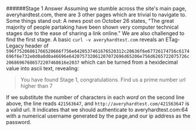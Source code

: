 ######Stage 1 Answer
Assuming we stumble across the site's main page, averyhardtest.com, there are 3 other pages which are trivial to navigate to. Some things stand out: A news post on October 26 states, "The great majority of people partaking have been shown very computer technical stages due to the ease of sharing a link online."
We are also challenged to find the first stage. A basic `curl -v averyhardtest.com`
reveals an ETag-Legacy header of `596f75206861766520666f756e6420537461676520312c20636f6e67726174756c6174696f6e732e0d0a0d0a46696e642075732061207072696d65206e756d6265722075726c20686967686572207468616e2037` which can be turned from a hexidecimal value into ascii text, revealing:
> You have found Stage 1, congratulations. Find us a prime number url higher than 7

If we substitute the number of characters in each *word* on the second line above, the line reads `421563647`, and `http://averyhardtest.com/421563647` is a valid url. It indicates that we should authenticate to averyhardtest.com:64 with a numerical username generated by the page,and our ip address as the password.
